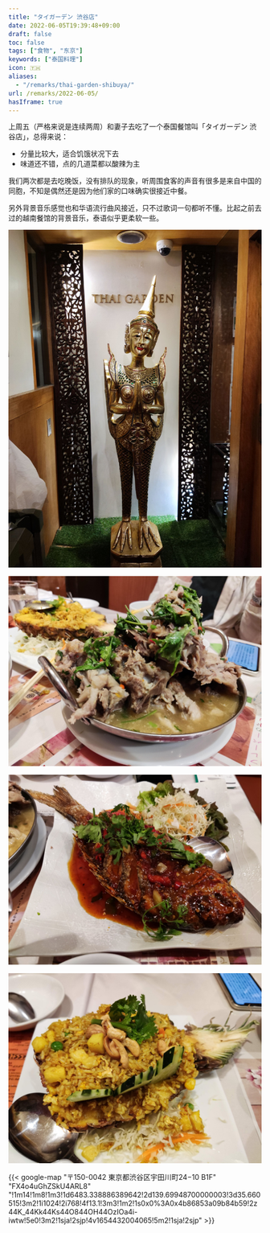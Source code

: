 ```yaml
---
title: "タイガーデン 渋谷店"
date: 2022-06-05T19:39:48+09:00
draft: false
toc: false
tags: ["食物", "东京"]
keywords: ["泰国料理"]
icon: 🇹🇭
aliases:
  - "/remarks/thai-garden-shibuya/"
url: /remarks/2022-06-05/
hasIframe: true
---
```


上周五（严格来说是连续两周）和妻子去吃了一个泰国餐馆叫「タイガーデン 渋谷店」，总得来说：

- 分量比较大，适合饥饿状况下去
- 味道还不错，点的几道菜都以酸辣为主

我们两次都是去吃晚饭，没有排队的现象，听周围食客的声音有很多是来自中国的同胞，不知是偶然还是因为他们家的口味确实很接近中餐。

另外背景音乐感觉也和华语流行曲风接近，只不过歌词一句都听不懂。比起之前去过的越南餐馆的背景音乐，泰语似乎更柔软一些。

<!--more-->

![门口的不明塑像](featured_thai_garden.jpg)

![一盆子排骨](dish_ribs.jpg)

![一整条鱼](dish_fish.jpg)

![装在半只菠萝里的菠萝饭](dish_pineapple_rice.jpg)

{{< google-map "〒150-0042 東京都渋谷区宇田川町24−10 B1F" "FX4o4uGhZSkU4ARL8" "!1m14!1m8!1m3!1d6483.338886389642!2d139.69948700000003!3d35.660515!3m2!1i1024!2i768!4f13.1!3m3!1m2!1s0x0%3A0x4b86853a09b84b59!2z44K_44Kk44Ks44O844OH44OzIOa4i-iwtw!5e0!3m2!1sja!2sjp!4v1654432004065!5m2!1sja!2sjp" >}}
